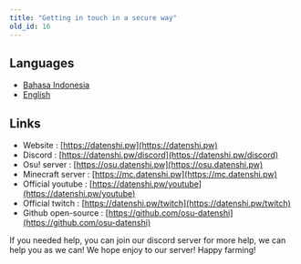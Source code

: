 ```yaml
---
title: "Getting in touch in a secure way"
old_id: 16
---
```


## Languages

- [Bahasa Indonesia](https://osu.datenshi.pw/doc/6)
- [English](https://osu.datenshi.pw/doc/16)

## Links
- Website : [https://datenshi.pw](https://datenshi.pw)
- Discord : [https://datenshi.pw/discord](https://datenshi.pw/discord)
- Osu! server : [https://osu.datenshi.pw](https://osu.datenshi.pw)
- Minecraft server : [https://mc.datenshi.pw](https://mc.datenshi.pw)
- Official youtube : [https://datenshi.pw/youtube](https://datenshi.pw/youtube)
- Official twitch : [https://datenshi.pw/twitch](https://datenshi.pw/twitch)
- Github open-source : [https://github.com/osu-datenshi](https://github.com/osu-datenshi)

If you needed help, you can join our discord server for more help, we can help you as we can!
We hope enjoy to our server! Happy farming!
